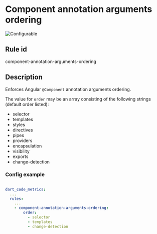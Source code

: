 # Component annotation arguments ordering

![Configurable](https://img.shields.io/badge/-configurable-informational)

## Rule id

component-annotation-arguments-ordering

## Description

Enforces Angular `@Component` annotation arguments ordering.

The value for `order` may be an array consisting of the following strings (default order listed):

- selector
- templates
- styles
- directives
- pipes
- providers
- encapsulation
- visibility
- exports
- change-detection

### Config example

```yaml

dart_code_metrics:
  ...
  rules:
    ...
    - component-annotation-arguments-ordering:
        order:
          - selector
          - templates
          - change-detection
```
